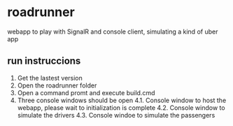 # roadrunner

webapp to play with SignalR and console client, simulating a kind of uber app

## run instruccions
1. Get the lastest version
2. Open the roadrunner folder
3. Open a command promt and execute build.cmd
4. Three console windows should be open
  4.1. Console window to host the webapp, please wait to initialization is complete
  4.2. Console window to simulate the drivers
  4.3. Console windoe to simulate the passengers
